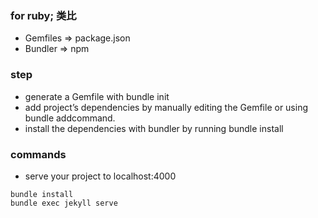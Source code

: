 ### for ruby; 类比
- Gemfiles => package.json
- Bundler => npm

### step
- generate a Gemfile with bundle init
- add project’s dependencies by manually editing the Gemfile or using bundle addcommand.
- install the dependencies with bundler by running bundle install

### commands
- serve your project to localhost:4000
```
bundle install
bundle exec jekyll serve
```
